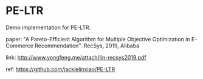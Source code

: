 # PE-LTR
Demo implementation for PE-LTR.

paper: "A Pareto-Efficient Algorithm for Multiple Objective Optimization in E-Commerce Recommendation". RecSys, 2019, Alibaba

link:  http://www.yongfeng.me/attach/lin-recsys2019.pdf

ref: https://github.com/jackielinxiao/PE-LTR
